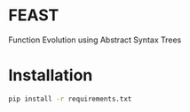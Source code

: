 # FEAST
Function Evolution using Abstract Syntax Trees


# Installation

```bash
pip install -r requirements.txt
```